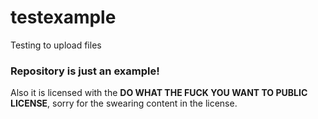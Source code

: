 # testexample

Testing to upload files
 
### Repository is just an example!

Also it is licensed with the **DO WHAT THE FUCK YOU WANT TO PUBLIC LICENSE**, sorry for the swearing content in the license.

